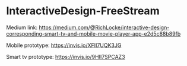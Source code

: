 # InteractiveDesign-FreeStream

Medium link:
https://medium.com/@RichLocke/interactive-design-corresponding-smart-tv-and-mobile-movie-player-app-e2d5c88b89fb 

Mobile prototype:
https://invis.io/XFII7UQK3JG 

Smart tv prototype:
https://invis.io/9HII7SPCAZ3 


